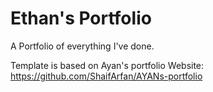 # Ethan's Portfolio

A Portfolio of everything I've done.

Template is based on Ayan's portfolio Website: 
https://github.com/ShaifArfan/AYANs-portfolio

